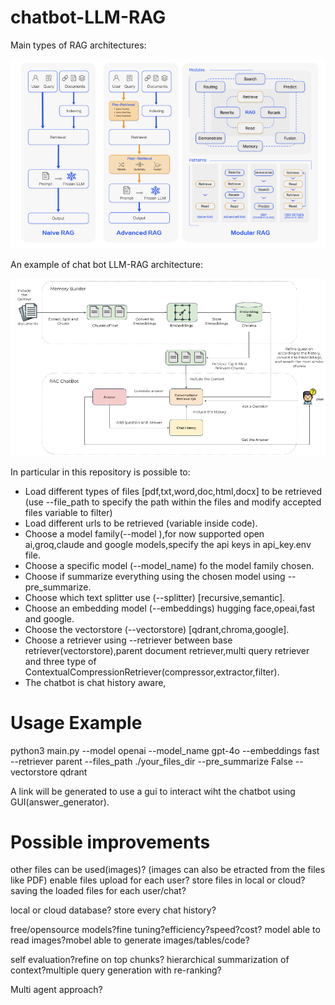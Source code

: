 # chatbot-LLM-RAG

Main types of RAG architectures:

![alt text](https://github.com/DLfrontiere/chatbot-LLM-RAG/blob/main/images/RAG_architectures.png?raw=True)

An example of chat bot LLM-RAG architecture:

![alt text](https://github.com/DLfrontiere/chatbot-LLM-RAG/blob/main/images/rag-chatbot-architecture-1.png?raw=true)

In particular in this repository is possible to:

- Load different types of files [pdf,txt,word,doc,html,docx] to be retrieved (use --file_path to specify the path within the files and modify accepted files variable to filter)
- Load different urls to be retrieved (variable inside code).
- Choose a model family(--model ),for now supported open ai,groq,claude and google models,specify the api keys in api_key.env file.
- Choose a specific model (--model_name) fo the model family chosen.
- Choose if summarize everything using the chosen model using --pre_summarize.
- Choose which text splitter use (--splitter) [recursive,semantic].
- Choose an embedding model (--embeddings) hugging face,opeai,fast and google.
- Choose the vectorstore (--vectorstore) [qdrant,chroma,google].
- Choose a retriever using --retriever between base retriever(vectorstore),parent document retriever,multi query retriever and three type of ContextualCompressionRetriever(compressor,extractor,filter).
- The chatbot is chat history aware,


# Usage  Example

python3 main.py --model openai --model_name gpt-4o --embeddings fast --retriever parent --files_path ./your_files_dir --pre_summarize False --vectorstore qdrant

A link will be generated to use a gui to interact wiht the chatbot using GUI(answer_generator).




# Possible improvements
  
 other files can be used(images)? (images can also be etracted from the files like PDF) enable files upload for each user? store files in local or cloud? saving the loaded files for each user/chat?

local or cloud database? store every chat history?

 free/opensource models?fine tuning?efficiency?speed?cost? model able to read images?mobel able to generate images/tables/code?

 self evaluation?refine on top chunks? hierarchical summarization of context?multiple query generation with re-ranking?

 Multi agent approach?
